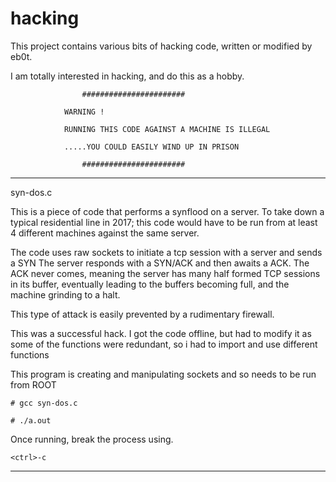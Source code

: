 # hacking

This project contains various bits of hacking code, written or modified by eb0t.

I am totally interested in hacking, and do this as a hobby.

					#######################

				WARNING !

				RUNNING THIS CODE AGAINST A MACHINE IS ILLEGAL

				.....YOU COULD EASILY WIND UP IN PRISON

					#######################

-----------------------------------

syn-dos.c

This is a piece of code that performs a synflood on a server.
To take down a typical residential line in 2017; this code would have to be run from at least 4 different machines against the same server.

The code uses raw sockets to initiate a tcp session with a server and sends a SYN
The server responds with a SYN/ACK and then awaits a ACK.
The ACK never comes, meaning the server has many half formed TCP sessions in its buffer, eventually leading to the buffers becoming full, and the machine grinding to a halt.

This type of attack is easily prevented by a rudimentary firewall.

This was a successful hack. I got the code offline, but had to modify it as some of the functions were redundant, so i had to import and use different functions

This program is creating and manipulating sockets and so needs to be run from ROOT

	# gcc syn-dos.c

	# ./a.out

Once running, break the process using.

	<ctrl>-c

-------------------------------------
